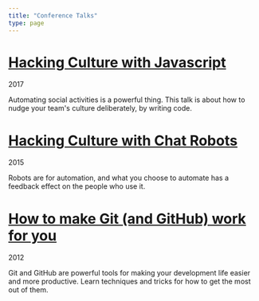 ```yaml
---
title: "Conference Talks"
type: page
---
```


# [Hacking Culture with Javascript](/talks/robots2)

<p class="meta">2017</p>

Automating social activities is a powerful thing.
This talk is about how to nudge your team's culture deliberately, by writing code.

# [Hacking Culture with Chat Robots](/talks/robots)

<p class="meta">2015</p>

Robots are for automation, and what you choose to automate has a
feedback effect on the people who use it.

# [How to make Git (and GitHub) work for you](/talks/openblend)

<p class="meta">2012</p>

Git and GitHub are powerful tools for making your development life easier and
more productive. Learn techniques and tricks for how to get the most out of
them.
